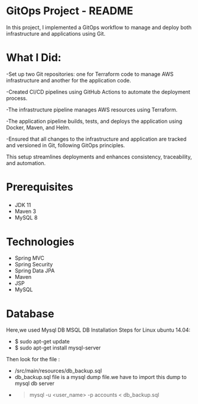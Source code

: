# GitOps Project - README
In this project, I implemented a GitOps workflow to manage and deploy both infrastructure and applications using Git.

# What I Did:

-Set up two Git repositories: one for Terraform code to manage AWS infrastructure and another for the application code.

-Created CI/CD pipelines using GitHub Actions to automate the deployment process.
   
   -The infrastructure pipeline manages AWS resources using Terraform.
   
   -The application pipeline builds, tests, and deploys the application using Docker, Maven, and Helm.

-Ensured that all changes to the infrastructure and application are tracked and versioned in Git, following GitOps principles.

This setup streamlines deployments and enhances consistency, traceability, and automation.
# Prerequisites
#####
- JDK 11
- Maven 3
- MySQL 8 

# Technologies 
- Spring MVC
- Spring Security
- Spring Data JPA
- Maven
- JSP
- MySQL
# Database
Here,we used Mysql DB 
MSQL DB Installation Steps for Linux ubuntu 14.04:
- $ sudo apt-get update
- $ sudo apt-get install mysql-server

Then look for the file :
- /src/main/resources/db_backup.sql
- db_backup.sql file is a mysql dump file.we have to import this dump to mysql db server
- > mysql -u <user_name> -p accounts < db_backup.sql
